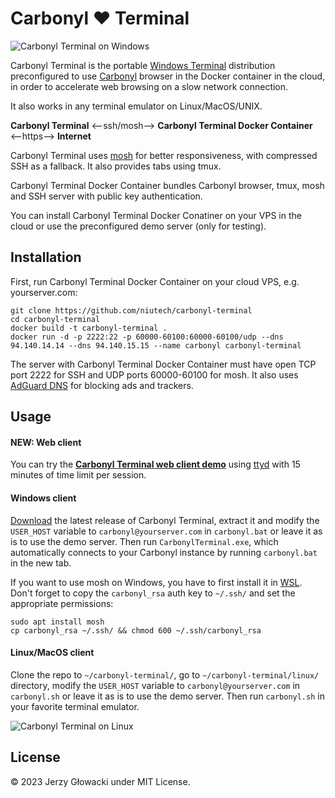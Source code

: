 # Carbonyl ❤️ Terminal

![Carbonyl Terminal on Windows](https://github.com/niutech/carbonyl-terminal/assets/384997/88bb7289-1d34-4664-b574-5f1707549fba)

Carbonyl Terminal is the portable [Windows Terminal](https://github.com/microsoft/terminal) distribution preconfigured to use [Carbonyl](https://github.com/fathyb/carbonyl) browser in the Docker container in the cloud, in order to accelerate web browsing on a slow network connection.

It also works in any terminal emulator on Linux/MacOS/UNIX.

**Carbonyl Terminal** ⟵ssh/mosh⟶ **Carbonyl Terminal Docker Container** ⟵https⟶ **Internet**

Carbonyl Terminal uses [mosh](https://mosh.org/) for better responsiveness, with compressed SSH as a fallback. It also provides tabs using tmux.

Carbonyl Terminal Docker Container bundles Carbonyl browser, tmux, mosh and SSH server with public key authentication.

You can install Carbonyl Terminal Docker Conatiner on your VPS in the cloud or use the preconfigured demo server (only for testing).

## Installation

First, run Carbonyl Terminal Docker Container on your cloud VPS, e.g. yourserver.com:

```
git clone https://github.com/niutech/carbonyl-terminal
cd carbonyl-terminal
docker build -t carbonyl-terminal .
docker run -d -p 2222:22 -p 60000-60100:60000-60100/udp --dns 94.140.14.14 --dns 94.140.15.15 --name carbonyl carbonyl-terminal
```

The server with Carbonyl Terminal Docker Container must have open TCP port 2222 for SSH and UDP ports 60000-60100 for mosh. It also uses [AdGuard DNS](https://adguard-dns.io/en/public-dns.html) for blocking ads and trackers.

## Usage

#### NEW: Web client

You can try the [**Carbonyl Terminal web client demo**](https://niutech.github.io/carbonyl-terminal/) using [ttyd](https://github.com/tsl0922/ttyd) with 15 minutes of time limit per session.

#### Windows client

[Download](https://github.com/niutech/carbonyl-terminal/releases) the latest release of Carbonyl Terminal, extract it and modify the `USER_HOST` variable to `carbonyl@yourserver.com` in `carbonyl.bat` or leave it as is to use the demo server. Then run `CarbonylTerminal.exe`, which automatically connects to your Carbonyl instance by running `carbonyl.bat` in the new tab.

If you want to use mosh on Windows, you have to first install it in [WSL](https://learn.microsoft.com/en-us/windows/wsl/). Don't forget to copy the `carbonyl_rsa` auth key to `~/.ssh/` and set the appropriate permissions:

```
sudo apt install mosh
cp carbonyl_rsa ~/.ssh/ && chmod 600 ~/.ssh/carbonyl_rsa
```

#### Linux/MacOS client

Clone the repo to `~/carbonyl-terminal/`, go to `~/carbonyl-terminal/linux/` directory, modify the `USER_HOST` variable to `carbonyl@yourserver.com` in `carbonyl.sh` or leave it as is to use the demo server. Then run `carbonyl.sh` in your favorite terminal emulator.

![Carbonyl Terminal on Linux](https://github.com/niutech/carbonyl-terminal/assets/384997/034826e7-81bc-4a22-b1cb-c142239f2c55)


## License

© 2023 Jerzy Głowacki under MIT License.
